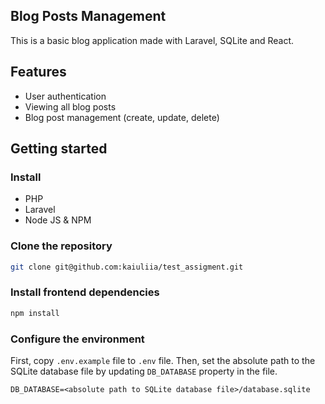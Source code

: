 ## Blog Posts Management

This is a basic blog application made with Laravel, SQLite and React.

## Features
- User authentication
- Viewing all blog posts
- Blog post management (create, update, delete)

## Getting started

### Install
- PHP
- Laravel
- Node JS & NPM

### Clone the repository
```bash
git clone git@github.com:kaiuliia/test_assigment.git
```

### Install frontend dependencies
```bash
npm install
```

### Configure the environment
First, copy `.env.example` file to `.env` file.
Then, set the absolute path to the SQLite database file
by updating `DB_DATABASE` property in the file.

```
DB_DATABASE=<absolute path to SQLite database file>/database.sqlite
```
